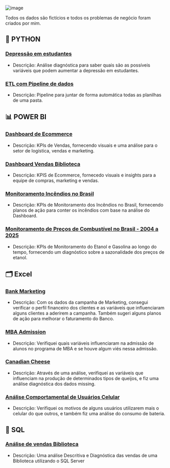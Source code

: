 ![image](https://github.com/user-attachments/assets/0bba30c6-64e7-47b8-851c-6d570d5c8f95)



Todos os dados são fictícios e todos os problemas de negócio foram criados por mim.
## 🐍 PYTHON


### [Depressão em estudantes](https://github.com/massis93/Projetos_Analise_Dados/tree/main/Python/Depression)
- Descrição: Análise diagnóstica para saber quais são as possíveis variáveis que podem aumentar a depressão em estudantes.

### [ETL com Pipeline de dados](https://github.com/massis93/Projetos_Analise_Dados/blob/main/Python/Pipeline/README.md)
- Descrição: Pipeline para juntar de forma automática todas as planilhas de uma pasta.
 
## 📊 POWER BI

### [Dashboard de Ecommerce](https://github.com/massis93/Projetos_Analise_Dados/tree/main/PowerBI/Ecommerce)
- Descrição: KPIs de Vendas, fornecendo visuais e uma análise para o setor de logística, vendas e marketing.

### [Dashboard Vendas Biblioteca](https://github.com/massis93/Projetos_Analise_Dados/tree/main/PowerBI/Biblioteca)
- Descrição: KPIS de Ecommerce, fornecedo visuais e insights para a equipe de compras, marketing e vendas.

### [Monitoramento Incêndios no Brasil](https://github.com/massis93/Projetos_Analise_Dados/blob/main/PowerBI/Monitoramento%20Inc%C3%AAndios%20Brasil/README.md)
- Descrição: KPIs de Monitoramento dos Incêndios no Brasil, fornecendo planos de ação para conter os incêndios com base na análise do Dashboard.

### [Monitoramento de Preços de Combustível no Brasil - 2004 a 2025](https://github.com/massis93/Projetos_Analise_Dados/tree/main/PowerBI/Pre%C3%A7os%20de%20Combust%C3%ADveis%20no%20Brasil)
- Descrição: KPIs de Monitoramento do Etanol e Gasolina ao longo do tempo, fornecendo um diagnóstico sobre a sazonalidade dos preços de etanol.


## 🗂️ Excel

### [Bank Marketing](https://github.com/massis93/Projetos_Analise_Dados/tree/main/Excel/Bank%20Marketing)
- Descrição: Com os dados da campanha de Marketing, consegui verificar o perfil financeiro dos clientes e as variáveis que influenciaram alguns clientes a aderirem a campanha. Também sugeri alguns planos de ação para melhorar o faturamento do Banco.

### [MBA Admission](https://github.com/massis93/Projetos_Analise_Dados/tree/main/Excel/MBA)
- Descrição: Verifiquei quais variáveis influenciaram na admissão de alunos no programa de MBA e se houve algum viés nessa admissão.

### [Canadian Cheese](https://github.com/massis93/Projetos_Analise_Dados/tree/main/Excel/Canadian%20Cheese)
- Descrição: Através de uma análise, verifiquei as variáveis que influenciam na produção de determinados tipos de queijos, e fiz uma análise diagnóstica dos dados missing.

### [Análise Comportamental de Usuários Celular](https://github.com/massis93/Projetos_Analise_Dados/tree/main/Excel/Smartphone%20Behavior)
- Descrição: Verifiquei os motivos de alguns usuários utilizarem mais o celular do que outros, e também fiz uma análise do consumo de bateria.

## 🎲 SQL

### [Análise de vendas Biblioteca](https://github.com/massis93/Projetos_Analise_Dados/tree/main/SQL/An%C3%A1lise%20de%20Vendas%20Biblioteca)
- Descrição: Uma análise Descritiva e Diagnóstica das vendas de uma Biblioteca utilizando o SQL Server
